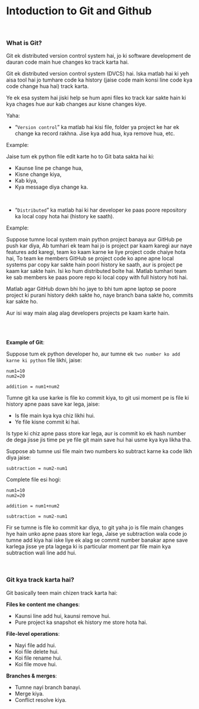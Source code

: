 # Intoduction to Git and Github

<br>

### What is Git?

Git ek distributed version control system hai, jo ki software development de dauran code main hue changes ko track karta hai.

Git ek distributed version control system (DVCS) hai. Iska matlab hai ki yeh aisa tool hai jo tumhare code ka history (jaise code main konsi line code kya code change hua hai) track karta.

Ye ek esa system hai jiski help se hum apni files ko track kar sakte hain ki kya chages hue aur kab changes aur kisne changes kiye.

Yaha:
- “```Version control```” ka matlab hai kisi file, folder ya project ke har ek change ka record rakhna. Jise kya add hua, kya remove hua, etc.

Example:

Jaise tum ek python file edit karte ho to Git bata sakta hai ki:
- Kaunse line pe change hua,
- Kisne change kiya,
- Kab kiya,
- Kya message diya change ka.

<br>

- “```Distributed```” ka matlab hai ki har developer ke paas poore repository ka local copy hota hai (history ke saath).

Example:

Suppose tumne local system main python project banaya aur GitHub pe push kar diya, Ab tumhari ek team hai jo is project par kaam karegi aur naye features add karegi, team ko kaam karne ke liye project code chaiye hota hai, To team ke members GitHub se project code ko apne apne local systems par copy kar sakte hain poori history ke saath, aur is project pe kaam kar sakte hain. Isi ko hum distributed bolte hai. Matlab tumhari team ke sab members ke paas poore repo ki local copy with full history hoti hai.

Matlab agar GitHub down bhi ho jaye to bhi tum apne laptop se poore project ki purani history dekh sakte ho, naye branch bana sakte ho, commits kar sakte ho.

Aur isi way main alag alag developers projects pe kaam karte hain.

<br>
<br>

**Example of Git**: 

Suppose tum ek python developer ho, aur tumne ek ```two number ko add karne ki python``` file likhi, jaise:
```
num1=10
num2=20

addition = num1+num2
```

Tumne git ka use karke is file ko commit kiya, to git usi moment pe is file ki history apne paas save kar lega, jaise:
- Is file main kya kya chiz likhi hui.
- Ye file kisne commit ki hai.

Is type ki chiz apne pass store kar lega, aur is commit ko ek hash number de dega jisse jis time pe ye file git main save hui hai usme kya kya likha tha.

Suppose ab tumne usi file main two numbers ko subtract karne ka code likh diya jaise:

```
subtraction = num2-num1
```

Complete file esi hogi:
```
num1=10
num2=20

addition = num1+num2

subtraction = num2-num1
```

Fir se tumne is file ko commit kar diya, to git yaha jo is file main changes hye hain unko apne paas store kar lega, Jaise ye subtraction wala code jo tumne add kiya hai iske liye ek alag se commit number banakar apne save karlega jisse ye pta lagega ki is particular moment par file main kya subtraction wali line add hui.

<br>

### Git kya track karta hai?

Git basically teen main chizen track karta hai:

**Files ke content me changes**:
- Kaunsi line add hui, kaunsi remove hui.
- Pure project ka snapshot ek history me store hota hai.

**File-level operations**:
- Nayi file add hui.
- Koi file delete hui.
- Koi file rename hui.
- Koi file move hui.

**Branches & merges**:
- Tumne nayi branch banayi.
- Merge kiya.
- Conflict resolve kiya.
